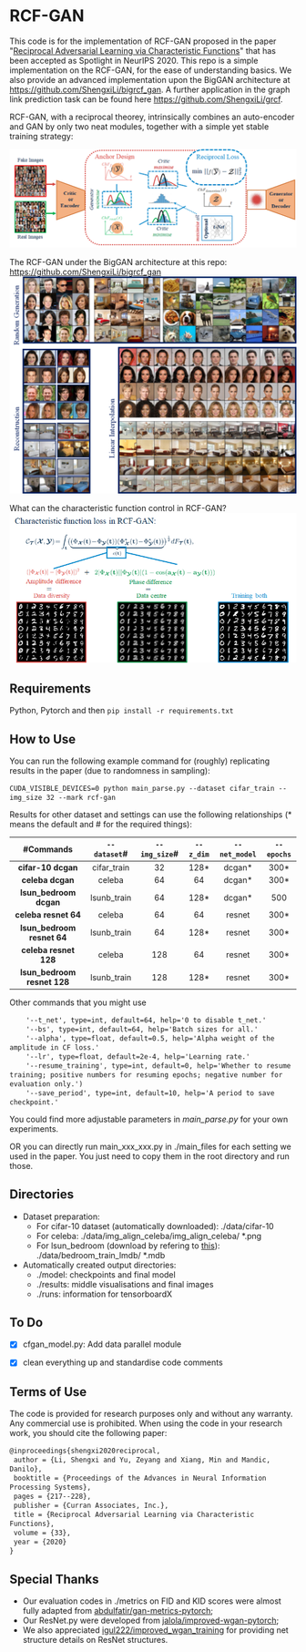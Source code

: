 # RCF-GAN
This code is for the implementation of RCF-GAN proposed in the paper "[Reciprocal Adversarial Learning via Characteristic Functions](https://arxiv.org/abs/2006.08413)" that has been accepted as Spotlight in NeurIPS 2020. This repo is a simple implementation on the RCF-GAN, for the ease of understanding basics. We also provide an advanced implementation upon the BigGAN architecture at https://github.com/ShengxiLi/bigrcf_gan. A further application in the graph link prediction task can be found here https://github.com/ShengxiLi/grcf.

RCF-GAN, with a reciprocal theorey, intrinsically combines an auto-encoder and GAN by only two neat modules, together with a simple yet stable training strategy:

![RCF-GAN](imgs/rcf-gan_structure.png)

The RCF-GAN under the BigGAN architecture at this repo: https://github.com/ShengxiLi/bigrcf_gan
![BigRCF-GAN](imgs/bigrcfgan_results.png)

What can the characteristic function control in RCF-GAN?
![RCF-GAN](imgs/cf_loss.png)

## Requirements
Python, Pytorch and then ```pip install -r requirements.txt```

## How to Use
You can run the following example command for (roughly) replicating results in the paper (due to randomness in sampling):
```
CUDA_VISIBLE_DEVICES=0 python main_parse.py --dataset cifar_train --img_size 32 --mark rcf-gan
```
Results for other dataset and settings can use the following relationships (* means the default and # for the required things):

| #Commands | ```--dataset```\# | ```--img_size```\# | ```--z_dim``` | ```--net_model``` | ```--epochs``` |
|:---:|:---:|:---:|:---:|:---:|:---:|
| **cifar-10 dcgan** | cifar_train | 32 | 128* | dcgan* | 300* |
| **celeba dcgan** | celeba | 64 | 64 | dcgan* | 300* |
| **lsun_bedroom dcgan** | lsunb_train | 64 | 128* | dcgan* | 500 |
| **celeba resnet 64** | celeba | 64 | 64 | resnet | 300* |
| **lsun_bedroom resnet 64** | lsunb_train | 64 | 128* | resnet | 300* |
| **celeba resnet 128** | celeba | 128 | 64 | resnet | 300* |
| **lsun_bedroom resnet 128** | lsunb_train | 128 | 128* | resnet | 300* |


Other commands that you might use
```
    '--t_net', type=int, default=64, help='0 to disable t_net.'
    '--bs', type=int, default=64, help='Batch sizes for all.'
    '--alpha', type=float, default=0.5, help='Alpha weight of the amplitude in CF loss.'
    '--lr', type=float, default=2e-4, help='Learning rate.'
    '--resume_training', type=int, default=0, help='Whether to resume training; positive numbers for resuming epochs; negative number for evaluation only.')
    '--save_period', type=int, default=10, help='A period to save checkpoint.'
```

You could find more adjustable parameters in *main_parse.py* for your own experiments.

OR you can directly run main_xxx_xxx.py in ./main_files for each setting we used in the paper. You just need to copy them in the root directory and run those.
## Directories
* Dataset preparation:
    * For cifar-10 dataset (automatically downloaded): ./data/cifar-10
    * For celeba: ./data/img_align_celeba/img_align_celeba/ \*.png
    * For lsun_bedroom (download by refering to [this](https://github.com/fyu/lsun)): ./data/bedroom_train_lmdb/ \*.mdb
* Automatically created output directories:
    * ./model:  checkpoints and final model
    * ./results: middle visualisations and final images
    * ./runs: information for tensorboardX
    
## To Do
- [x] cfgan_model.py: Add data parallel module

- [x] clean everything up and standardise code comments

## Terms of Use
The code is provided for research purposes only and without any warranty. Any commercial use is prohibited.
 When using the code in your research work, you should cite the following paper:

``` 
@inproceedings{shengxi2020reciprocal,
 author = {Li, Shengxi and Yu, Zeyang and Xiang, Min and Mandic, Danilo},
 booktitle = {Proceedings of the Advances in Neural Information Processing Systems},
 pages = {217--228},
 publisher = {Curran Associates, Inc.},
 title = {Reciprocal Adversarial Learning via Characteristic Functions},
 volume = {33},
 year = {2020}
}

```

## Special Thanks
* Our evaluation codes in ./metrics on FID and KID scores were almost fully adapted from [abdulfatir/gan-metrics-pytorch](https://github.com/abdulfatir/gan-metrics-pytorch);
* Our ResNet.py were developed from [jalola/improved-wgan-pytorch](https://github.com/jalola/improved-wgan-pytorch/blob/master/models/wgan.py);
* We also appreciated [igul222/improved_wgan_training](https://github.com/igul222/improved_wgan_training) for providing net structure details on ResNet structures.